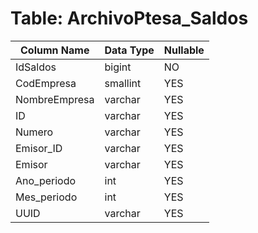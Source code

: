# Table: ArchivoPtesa_Saldos

| Column Name | Data Type | Nullable |
|-------------|-----------|----------|
| IdSaldos | bigint | NO |
| CodEmpresa | smallint | YES |
| NombreEmpresa | varchar | YES |
| ID | varchar | YES |
| Numero | varchar | YES |
| Emisor_ID | varchar | YES |
| Emisor | varchar | YES |
| Ano_periodo | int | YES |
| Mes_periodo | int | YES |
| UUID | varchar | YES |
